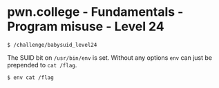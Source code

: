 # pwn.college - Fundamentals - Program misuse - Level 24
```
$ /challenge/babysuid_level24
```
The SUID bit on `/usr/bin/env` is set. Without any options `env` can just be prepended to `cat /flag`.
```
$ env cat /flag
```